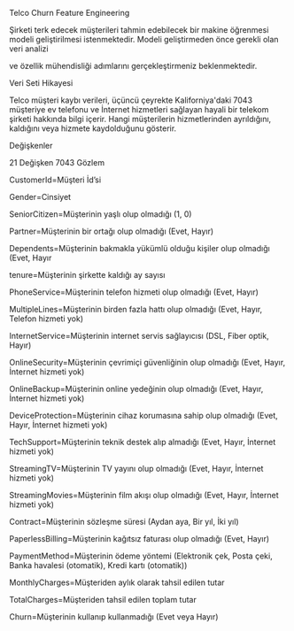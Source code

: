 Telco Churn Feature Engineering

Şirketi terk edecek müşterileri tahmin edebilecek bir makine öğrenmesi modeli geliştirilmesi istenmektedir. Modeli geliştirmeden önce gerekli olan veri analizi

ve özellik mühendisliği adımlarını gerçekleştirmeniz beklenmektedir.

Veri Seti Hikayesi

Telco müşteri kaybı verileri, üçüncü çeyrekte Kaliforniya'daki 7043 müşteriye ev telefonu ve İnternet hizmetleri sağlayan hayali bir telekom şirketi hakkında bilgi içerir. Hangi müşterilerin hizmetlerinden ayrıldığını, kaldığını veya hizmete kaydolduğunu gösterir.

Değişkenler

21 Değişken 7043 Gözlem

CustomerId=Müşteri İd’si

Gender=Cinsiyet

SeniorCitizen=Müşterinin yaşlı olup olmadığı (1, 0)

Partner=Müşterinin bir ortağı olup olmadığı (Evet, Hayır)

Dependents=Müşterinin bakmakla yükümlü olduğu kişiler olup olmadığı (Evet, Hayır

tenure=Müşterinin şirkette kaldığı ay sayısı

PhoneService=Müşterinin telefon hizmeti olup olmadığı (Evet, Hayır)

MultipleLines=Müşterinin birden fazla hattı olup olmadığı (Evet, Hayır, Telefon hizmeti yok)

InternetService=Müşterinin internet servis sağlayıcısı (DSL, Fiber optik, Hayır)

OnlineSecurity=Müşterinin çevrimiçi güvenliğinin olup olmadığı (Evet, Hayır, İnternet hizmeti yok)

OnlineBackup=Müşterinin online yedeğinin olup olmadığı (Evet, Hayır, İnternet hizmeti yok)

DeviceProtection=Müşterinin cihaz korumasına sahip olup olmadığı (Evet, Hayır, İnternet hizmeti yok)

TechSupport=Müşterinin teknik destek alıp almadığı (Evet, Hayır, İnternet hizmeti yok)

StreamingTV=Müşterinin TV yayını olup olmadığı (Evet, Hayır, İnternet hizmeti yok)

StreamingMovies=Müşterinin film akışı olup olmadığı (Evet, Hayır, İnternet hizmeti yok)

Contract=Müşterinin sözleşme süresi (Aydan aya, Bir yıl, İki yıl)

PaperlessBilling=Müşterinin kağıtsız faturası olup olmadığı (Evet, Hayır)

PaymentMethod=Müşterinin ödeme yöntemi (Elektronik çek, Posta çeki, Banka havalesi (otomatik), Kredi kartı (otomatik))

MonthlyCharges=Müşteriden aylık olarak tahsil edilen tutar

TotalCharges=Müşteriden tahsil edilen toplam tutar

Churn=Müşterinin kullanıp kullanmadığı (Evet veya Hayır)

